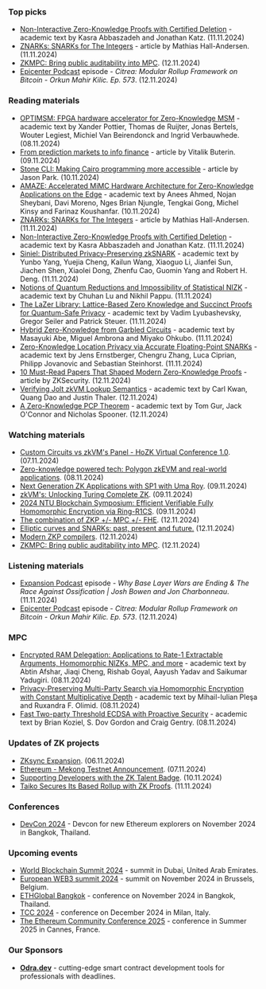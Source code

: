 ### Top picks
* [Non-Interactive Zero-Knowledge Proofs with Certified Deletion](https://eprint.iacr.org/2024/1848.pdf) - academic text by Kasra Abbaszadeh and Jonathan Katz. (11.11.2024)
* [ZNARKs: SNARKs for The Integers](https://www.zksecurity.xyz/blog/posts/znarks/) - article by Mathias Hall-Andersen. (11.11.2024)
* [ZKMPC: Bring public auditability into MPC](https://www.youtube.com/watch?v=aWQ8zzi1EAQ). (12.11.2024)
* [Epicenter Podcast](https://www.youtube.com/watch?v=6Ww-JSgPprA) episode - *Citrea: Modular Rollup Framework on Bitcoin - Orkun Mahir Kilic. Ep. 573*. (12.11.2024)

### Reading materials 
* [OPTIMSM: FPGA hardware accelerator for Zero-Knowledge MSM](https://eprint.iacr.org/2024/1827.pdf) - academic text by Xander Pottier, Thomas de Ruijter, Jonas Bertels, Wouter Legiest, Michiel Van Beirendonck and Ingrid Verbauwhede. (08.11.2024)
* [From prediction markets to info finance](https://vitalik.eth.limo/general/2024/11/09/infofinance.html) - article by Vitalik Buterin. (09.11.2024)
* [Stone CLI: Making Cairo programming more accessible](https://www.zksecurity.xyz/blog/posts/stone-cli/) - article by Jason Park. (10.11.2024)
* [AMAZE: Accelerated MiMC Hardware Architecture for Zero-Knowledge Applications on the Edge](https://arxiv.org/pdf/2411.06350) - academic text by Anees Ahmed, Nojan Sheybani, Davi Moreno, Nges Brian Njungle, Tengkai Gong, Michel Kinsy and Farinaz Koushanfar. (10.11.2024)
* [ZNARKs: SNARKs for The Integers](https://www.zksecurity.xyz/blog/posts/znarks/) - article by Mathias Hall-Andersen. (11.11.2024)
* [Non-Interactive Zero-Knowledge Proofs with Certified Deletion](https://eprint.iacr.org/2024/1848.pdf) - academic text by Kasra Abbaszadeh and Jonathan Katz. (11.11.2024)
* [Siniel: Distributed Privacy-Preserving zkSNARK](https://eprint.iacr.org/2024/1803.pdf) - academic text by Yunbo Yang, Yuejia Cheng, Kailun Wang, Xiaoguo Li, Jianfei Sun, Jiachen Shen, Xiaolei Dong, Zhenfu Cao, Guomin Yang and Robert H. Deng. (11.11.2024)
* [Notions of Quantum Reductions and Impossibility of Statistical NIZK](https://eprint.iacr.org/2024/1847.pdf) - academic text by Chuhan Lu and Nikhil Pappu. (11.11.2024)
* [The LaZer Library: Lattice-Based Zero Knowledge and Succinct Proofs for Quantum-Safe Privacy](https://eprint.iacr.org/2024/1846.pdf) - academic text by Vadim Lyubashevsky, Gregor Seiler and Patrick Steuer. (11.11.2024)
* [Hybrid Zero-Knowledge from Garbled Circuits](https://eprint.iacr.org/2024/1835.pdf) - academic text by Masayuki Abe, Miguel Ambrona and Miyako Ohkubo. (11.11.2024)
* [Zero-Knowledge Location Privacy via Accurate Floating-Point SNARKs](https://eprint.iacr.org/2024/1842.pdf) - academic text by Jens Ernstberger, Chengru Zhang, Luca Ciprian, Philipp Jovanovic and Sebastian Steinhorst. (11.11.2024)
* [10 Must-Read Papers That Shaped Modern Zero-Knowledge Proofs](https://www.zksecurity.xyz/blog/posts/ten-zk-papers/) - article by ZKSecurity. (12.11.2024)
* [Verifying Jolt zkVM Lookup Semantics](https://eprint.iacr.org/2024/1841.pdf) - academic text by Carl Kwan, Quang Dao and Justin Thaler. (12.11.2024)
* [A Zero-Knowledge PCP Theorem](https://arxiv.org/pdf/2411.07972) - academic text by Tom Gur, Jack O'Connor and Nicholas Spooner. (12.11.2024)

### Watching materials
* [Custom Circuits vs zkVM's Panel - HoZK Virtual Conference 1.0](https://www.youtube.com/watch?v=YMTPl9tTP5s). (07.11.2024)
* [Zero-knowledge powered tech: Polygon zkEVM and real-world applications](https://www.youtube.com/watch?v=LoGmyZA_l78). (08.11.2024)
* [Next Generation ZK Applications with SP1 with Uma Roy](https://www.youtube.com/watch?v=hR9FF-M1NMA). (09.11.2024)
* [zkVM's: Unlocking Turing Complete ZK](https://www.youtube.com/watch?v=2ETj5RkP2fQ). (09.11.2024)
* [2024 NTU Blockchain Symposium: Efficient Verifiable Fully Homomorphic Encryption via Ring-R1CS](https://www.youtube.com/watch?v=N6hiHGkV_QY). (09.11.2024)
* [The combination of ZKP +/- MPC +/- FHE](https://www.youtube.com/watch?v=Tq7CVqDE_P4). (12.11.2024)
* [Elliptic curves and SNARKs: past, present and future.](https://www.youtube.com/watch?v=O0-GOTEUQyY) (12.11.2024)
* [Modern ZKP compilers](https://www.youtube.com/watch?v=JX9YtcG_EHk). (12.11.2024)
* [ZKMPC: Bring public auditability into MPC](https://www.youtube.com/watch?v=aWQ8zzi1EAQ). (12.11.2024)
 
### Listening materials
* [Expansion Podcast](https://www.youtube.com/watch?v=l2HRMHwP6CM) episode - *Why Base Layer Wars are Ending & The Race Against Ossification | Josh Bowen and Jon Charbonneau*. (11.11.2024)
* [Epicenter Podcast](https://www.youtube.com/watch?v=6Ww-JSgPprA) episode - *Citrea: Modular Rollup Framework on Bitcoin - Orkun Mahir Kilic. Ep. 573*. (12.11.2024)

### MPC
* [Encrypted RAM Delegation: Applications to Rate-1 Extractable Arguments, Homomorphic NIZKs, MPC, and more](https://eprint.iacr.org/2024/1806.pdf) - academic text by Abtin Afshar, Jiaqi Cheng, Rishab Goyal, Aayush Yadav and Saikumar Yadugiri. (08.11.2024)
* [Privacy-Preserving Multi-Party Search via Homomorphic Encryption with Constant Multiplicative Depth](https://eprint.iacr.org/2024/1800.pdf) - academic text by Mihail-Iulian Pleşa and Ruxandra F. Olimid. (08.11.2024)
* [Fast Two-party Threshold ECDSA with Proactive Security](https://eprint.iacr.org/2024/1831.pdf) - academic text by Brian Koziel, S. Dov Gordon and Craig Gentry. (08.11.2024)
 
### Updates of ZK projects
* [ZKsync Expansion](https://medium.com/hyperlane/zksync-expansion-5f270ffb95af). (06.11.2024)
* [Ethereum - Mekong Testnet Announcement](https://blog.ethereum.org/2024/11/07/introducing-mekong-testnet). (07.11.2024)
* [Supporting Developers with the ZK Talent Badge](https://scroll.io/blog/supporting-developers-with-the-zk-talent-badge). (10.11.2024)
* [Taiko Secures Its Based Rollup with ZK Proofs](https://taiko.mirror.xyz/4c6VNhjKLHOMaNKRryyKHkiHcWx7caRax_mC0jTr-sY). (11.11.2024)
 
### Conferences
* [DevCon 2024](https://devcon.org/) - Devcon for new Ethereum explorers on November 2024 in Bangkok, Thailand.

### Upcoming events
* [World Blockchain Summit 2024](https://worldblockchainsummit.com/dxb-oct-24/) - summit in Dubai, United Arab Emirates.
* [European WEB3 summit 2024](https://www.web3eurosummit.eu/) - summit on November 2024 in Brussels, Belgium.
* [ETHGlobal Bangkok](https://ethglobal.com/events/bangkok) - conference on November 2024 in Bangkok, Thailand. 
* [TCC 2024](https://tcc.iacr.org/2024/) - conference on December 2024 in Milan, Italy.
* [The Ethereum Community Conference 2025](https://ethcc.io/) - conference in Summer 2025 in Cannes, France.

### Our Sponsors
* **[Odra.dev](https://odra.dev)** - cutting-edge smart contract development tools for professionals with deadlines.
